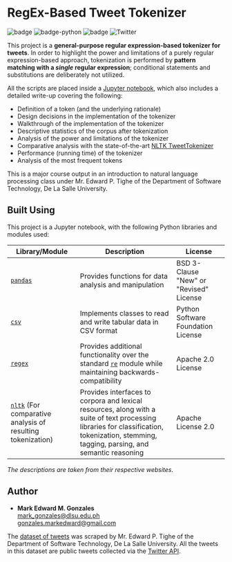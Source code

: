 # RegEx-Based Tweet Tokenizer
![badge][badge-jupyter]
![badge-python](https://img.shields.io/badge/python-3670A0?style=flat&logo=python&logoColor=white)
![badge][badge-pandas]
![Twitter](https://img.shields.io/badge/Twitter-%231DA1F2.svg?style=flat&logo=Twitter&logoColor=white)

This project is a **general-purpose regular expression-based tokenizer for tweets**. In order to highlight the power and limitations of a purely regular expression-based approach, tokenization is performed by **pattern matching with a *single* regular expression**; conditional statements and substitutions are deliberately not utilized.

All the scripts are placed inside a [Jupyter notebook](https://github.com/memgonzales/regex-tweet-tokenizer/blob/master/RegEx-Based%20Tweet%20Tokenizer.ipynb), which also includes a detailed write-up covering the following:
- Definition of a token (and the underlying rationale)
- Design decisions in the implementation of the tokenizer
- Walkthrough of the implementation of the tokenizer
- Descriptive statistics of the corpus after tokenization
- Analysis of the power and limitations of the tokenizer
- Comparative analysis with the state-of-the-art [NLTK TweetTokenizer](https://www.nltk.org/api/nltk.tokenize.casual.html) 
- Performance (running time) of the tokenizer
- Analysis of the most frequent tokens

This is a major course output in an introduction to natural language processing class under Mr. Edward P. Tighe of the Department of Software Technology, De La Salle University.

## Built Using
This project is a Jupyter notebook, with the following Python libraries and modules used:

Library/Module |	Description |	License
-- | -- | --
[`pandas`](https://pandas.pydata.org/)	| Provides functions for data analysis and manipulation	| BSD 3-Clause "New" or "Revised" License
[`csv`](https://docs.python.org/3/library/csv.html)	| Implements classes to read and write tabular data in CSV format | Python Software Foundation License
[`regex`](https://pypi.org/project/regex/)	| Provides additional functionality over the standard [`re`](https://docs.python.org/3/library/re.html) module while maintaining backwards-compatibility	| Apache 2.0 License
[`nltk`](https://www.nltk.org/) (For comparative analysis of resulting tokenization)	| Provides interfaces to corpora and lexical resources, along with a suite of text processing libraries for classification, tokenization, stemming, tagging, parsing, and semantic reasoning	| Apache License 2.0

*The descriptions are taken from their respective websites.*

## Author
- <b>Mark Edward M. Gonzales</b> <br/>
  mark_gonzales@dlsu.edu.ph <br/>
  gonzales.markedward@gmail.com <br/>

The [dataset of tweets](https://github.com/memgonzales/regex-tweet-tokenizer/blob/master/tweets_for_pa2.csv) was scraped by Mr. Edward P. Tighe of the Department of Software Technology, De La Salle University. All the tweets in this dataset are public tweets collected via the [Twitter API](https://developer.twitter.com/en/docs/twitter-api).

[badge-jupyter]: https://img.shields.io/badge/Jupyter-F37626.svg?&style=flat&logo=Jupyter&logoColor=white
[badge-pandas]: https://img.shields.io/badge/Pandas-2C2D72?style=flat&logo=pandas&logoColor=white
[badge-numpy]: https://img.shields.io/badge/Numpy-777BB4?style=flat&logo=numpy&logoColor=white
[badge-scipy]: https://img.shields.io/badge/SciPy-654FF0?style=flat&logo=SciPy&logoColor=white
